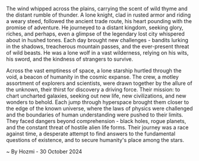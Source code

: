 
The wind whipped across the plains, carrying the scent of wild thyme and the distant rumble of thunder. A lone knight, clad in rusted armor and riding a weary steed, followed the ancient trade route, his heart pounding with the promise of adventure. He journeyed to a distant kingdom, seeking glory, riches, and perhaps, even a glimpse of the legendary lost city whispered about in hushed tones. Each day brought new challenges - bandits lurking in the shadows, treacherous mountain passes, and the ever-present threat of wild beasts. He was a lone wolf in a vast wilderness, relying on his wits, his sword, and the kindness of strangers to survive. 

Across the vast emptiness of space, a lone starship hurtled through the void, a beacon of humanity in the cosmic expanse. The crew, a motley assortment of explorers and scientists, were drawn together by the allure of the unknown, their thirst for discovery a driving force.  Their mission: to chart uncharted galaxies, seeking out new life, new civilizations, and new wonders to behold. Each jump through hyperspace brought them closer to the edge of the known universe, where the laws of physics were challenged and the boundaries of human understanding were pushed to their limits.  They faced dangers beyond comprehension - black holes, rogue planets, and the constant threat of hostile alien life forms. Their journey was a race against time, a desperate attempt to find answers to the fundamental questions of existence, and to secure humanity's place among the stars. 

~ By Hozmi - 30 October 2024
